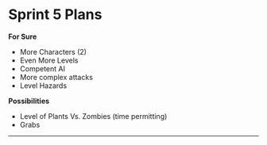 # Sprint 5 Plans

**For Sure**
- More Characters (2)
- Even More Levels
- Competent AI
- More complex attacks
- Level Hazards

**Possibilities**
- Level of Plants Vs. Zombies (time permitting)
- Grabs 

---
